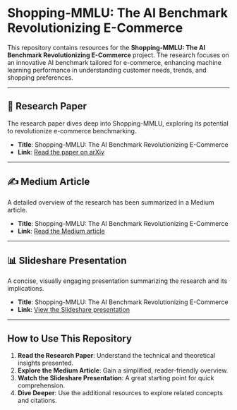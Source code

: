 # Shopping-MMLU: The AI Benchmark Revolutionizing E-Commerce

This repository contains resources for the **Shopping-MMLU: The AI Benchmark Revolutionizing E-Commerce** project. The research focuses on an innovative AI benchmark tailored for e-commerce, enhancing machine learning performance in understanding customer needs, trends, and shopping preferences.

---
## 📜 Research Paper

The research paper dives deep into Shopping-MMLU, exploring its potential to revolutionize e-commerce benchmarking.

- **Title**: Shopping-MMLU: The AI Benchmark Revolutionizing E-Commerce  
- **Link**: [Read the paper on arXiv](https://arxiv.org/pdf/2410.20745) 

---

## ✍️ Medium Article

A detailed overview of the research has been summarized in a Medium article.

- **Title**: Shopping-MMLU: The AI Benchmark Revolutionizing E-Commerce  
- **Link**: [Read the Medium article](https://medium.com/@rutujabhaskarrao.patil/shopping-mmlu-the-ai-benchmark-revolutionizing-e-commerce-fa097a6b8efb) 

---

## 📊 Slideshare Presentation

A concise, visually engaging presentation summarizing the research and its implications.

- **Title**: Shopping-MMLU: The AI Benchmark Revolutionizing E-Commerce  
- **Link**: [View the Slideshare presentation](#) 

---

## How to Use This Repository

1. **Read the Research Paper**: Understand the technical and theoretical insights presented.  
2. **Explore the Medium Article**: Gain a simplified, reader-friendly overview.  
3. **Watch the Slideshare Presentation**: A great starting point for quick comprehension.  
4. **Dive Deeper**: Use the additional resources to explore related concepts and citations.

